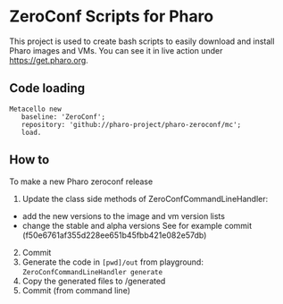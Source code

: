 ZeroConf Scripts for Pharo
===========================

This project is used to create bash scripts to easily download and install Pharo images and VMs.
You can see it in live action under <https://get.pharo.org>.


## Code loading

```smalltalk
Metacello new
   baseline: 'ZeroConf';
   repository: 'github://pharo-project/pharo-zeroconf/mc';
   load.
```

## How to

To make a new Pharo zeroconf release

1. Update the class side methods of ZeroConfCommandLineHandler:
 - add the new versions to the image and vm version lists
 - change the stable and alpha versions
 See for example commit (f50e6761af355d228ee651b45fbb421e082e57db)
2. Commit
3. Generate the code in `[pwd]/out` from playground: `ZeroConfCommandLineHandler generate`
4. Copy the generated files to /generated
5. Commit (from command line)
